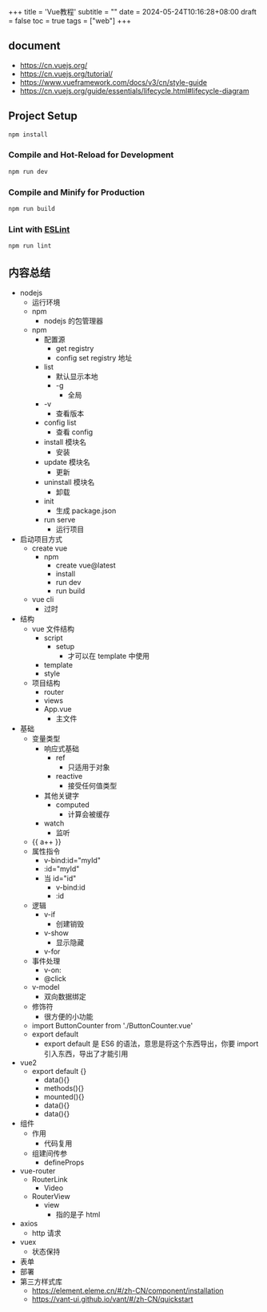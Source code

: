 +++
title = 'Vue教程'
subtitle = ""
date = 2024-05-24T10:16:28+08:00
draft = false
toc = true
tags = ["web"]
+++

## document

-   https://cn.vuejs.org/
-   https://cn.vuejs.org/tutorial/
-   https://www.vueframework.com/docs/v3/cn/style-guide
-   https://cn.vuejs.org/guide/essentials/lifecycle.html#lifecycle-diagram

## Project Setup

```sh
npm install
```

### Compile and Hot-Reload for Development

```sh
npm run dev
```

### Compile and Minify for Production

```sh
npm run build
```

### Lint with [ESLint](https://eslint.org/)

```sh
npm run lint
```

## 内容总结

-   nodejs
    -   运行环境
    -   npm
        -   nodejs 的包管理器
    -   npm
        -   配置源
            -   get registry
            -   config set registry 地址
        -   list
            -   默认显示本地
            -   -g
                -   全局
        -   -v
            -   查看版本
        -   config list
            -   查看 config
        -   install 模块名
            -   安装
        -   update 模块名
            -   更新
        -   uninstall 模块名
            -   卸载
        -   init
            -   生成 package.json
        -   run serve
            -   运行项目
-   启动项目方式
    -   create vue
        -   npm
            -   create vue@latest
            -   install
            -   run dev
            -   run build
    -   vue cli
        -   过时
-   结构
    -   vue 文件结构
        -   script
            -   setup
                -   才可以在 template 中使用
        -   template
        -   style
    -   项目结构
        -   router
        -   views
        -   App.vue
            -   主文件
-   基础
    -   变量类型
        -   响应式基础
            -   ref
                -   只适用于对象
            -   reactive
                -   接受任何值类型
        -   其他关键字
            -   computed
                -   计算会被缓存
        -   watch
            -   监听
    -   {{ a++ }}
    -   属性指令
        -   v-bind:id="myId"
        -   :id="myId"
        -   当 id="id"
            -   v-bind:id
            -   :id
    -   逻辑
        -   v-if
            -   创建销毁
        -   v-show
            -   显示隐藏
        -   v-for
    -   事件处理
        -   v-on:
        -   @click
    -   v-model
        -   双向数据绑定
    -   修饰符
        -   很方便的小功能
    -   import ButtonCounter from './ButtonCounter.vue'
    -   export default
        -   export default 是 ES6 的语法，意思是将这个东西导出，你要 import 引入东西，导出了才能引用
-   vue2
    -   export default {}
        -   data(){}
        -   methods(){}
        -   mounted(){}
        -   data(){}
        -   data(){}
-   组件
    -   作用
        -   代码复用
    -   组建间传参
        -   defineProps
-   vue-router
    -   RouterLink
        -   <RouterLink :to="{ name: 'video' }">Video</RouterLink>
    -   RouterView
        -   view
            -   指的是子 html
-   axios
    -   http 请求
-   vuex
    -   状态保持
-   表单
-   部署
-   第三方样式库
    -   https://element.eleme.cn/#/zh-CN/component/installation
    -   https://vant-ui.github.io/vant/#/zh-CN/quickstart
